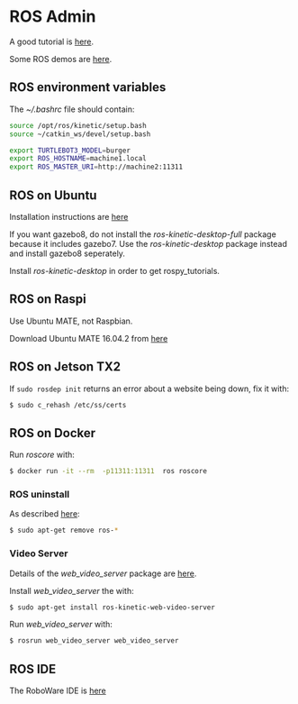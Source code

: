 # ROS Admin 

A good tutorial is [here](http://wiki.ros.org/ROS/Tutorials).

Some ROS demos are [here](https://github.com/athenian-robotics/ros-demos).

## ROS environment variables

The *~/.bashrc* file should contain:

```bash
source /opt/ros/kinetic/setup.bash
source ~/catkin_ws/devel/setup.bash

export TURTLEBOT3_MODEL=burger
export ROS_HOSTNAME=machine1.local
export ROS_MASTER_URI=http://machine2:11311
```

## ROS on Ubuntu

Installation instructions are [here](http://wiki.ros.org/kinetic/Installation/Ubuntu)

If you want gazebo8, do not install the *ros-kinetic-desktop-full* package because it includes gazebo7.
Use the *ros-kinetic-desktop* package instead and install gazebo8 seperately.

Install *ros-kinetic-desktop* in order to get rospy_tutorials.

## ROS on Raspi

Use Ubuntu MATE, not Raspbian.

Download Ubuntu MATE 16.04.2 from [here](https://ubuntu-mate.org/download/)

## ROS on Jetson TX2

If `sudo rosdep init` returns an error about a website being down, fix it with:
```bash
$ sudo c_rehash /etc/ss/certs
```
 
## ROS on Docker
Run *roscore* with:
```bash
$ docker run -it --rm  -p11311:11311  ros roscore
```

### ROS uninstall

As described [here](https://answers.ros.org/question/57213/how-i-completely-remove-all-ros-from-my-system/):

```bash
$ sudo apt-get remove ros-*
```

### Video Server

Details of the *web_video_server* package are [here](web_video_server).

Install *web_video_server* the with:
```bash
$ sudo apt-get install ros-kinetic-web-video-server
```

Run *web_video_server* with:
```bash
$ rosrun web_video_server web_video_server
```

## ROS IDE

The RoboWare IDE is [here](http://www.roboware.me/#/)




